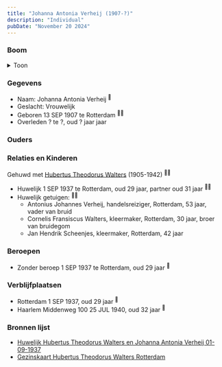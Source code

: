 ```yaml
---
title: "Johanna Antonia Verheij (1907-?)"
description: "Individual"
pubDate: "November 20 2024"
---
```


### Boom
<details><summary>Toon</summary>

![test](https://www.plantuml.com/plantuml/svg/XP91Qm8n48Nl-HL3FNWIrDLgHTGgYksXIYlsABERgPkQJIIJHHRnlpVgKZsrj-5bvhrlXepOe_DvfWNlbDcZmmnYJ7PRPtCZ9rPR1zwXuV14nejKIO94kKJJjQPixml8A8l9yLLYJuwiB_OaxbmJZSnm500mjawIMwKgsHbYxlSpL6OmW4YSXAZ2yXB5Gbn77bvjYiOWF1jlZK9Oaqj9VJy0ChpKw_Nk8_nQL6RZQJIDGixnIv6M9-ZtOeoBJMozrzGRG2E2Z-aI6a_r3hm7aPp4xAwRTxdM6pHoapZB7Dk06CQ6C3pJbKZpFAphSuPLIbPQ5wfFrC6BRrGjWCeqchLduxzeMh2OhCuqRQXoRHvSxPPCR3b9_uTgTk5jiGxJhIRC4PscB42MZFtUWQHKPdkEANUEEXU-MU1hTg2YrJRr1Mbj3u7n9CfhrcfbXoWNkGbYH4Q6x_83)
</details>

### Gegevens
- Naam: Johanna Antonia Verheij <sup><a href="../s00106/" style="text-decoration:none" title="Huwelijk Hubertus Theodorus Walters en Johanna Antonia Verheij 01-09-1937">:link:</a></sup>
- Geslacht: Vrouwelijk
- Geboren 13 SEP 1907 te Rotterdam <sup><a href="../s00106/" style="text-decoration:none" title="Huwelijk Hubertus Theodorus Walters en Johanna Antonia Verheij 01-09-1937">:link:</a><a href="../s00234/" style="text-decoration:none" title="Gezinskaart Hubertus Theodorus Walters Rotterdam">:link:</a></sup>
- Overleden ? te ?, oud ? jaar jaar 

### Ouders

### Relaties en Kinderen

Gehuwd met [Hubertus Theodorus Walters](../i00084/) (1905-1942) <sup><a href="../s00106/" style="text-decoration:none" title="Huwelijk Hubertus Theodorus Walters en Johanna Antonia Verheij 01-09-1937">:link:</a><a href="../s00234/" style="text-decoration:none" title="Gezinskaart Hubertus Theodorus Walters Rotterdam">:link:</a></sup>
- Huwelijk 1 SEP 1937 te Rotterdam, oud 29 jaar, partner oud 31 jaar <sup><a href="../s00106/" style="text-decoration:none" title="Huwelijk Hubertus Theodorus Walters en Johanna Antonia Verheij 01-09-1937">:link:</a><a href="../s00234/" style="text-decoration:none" title="Gezinskaart Hubertus Theodorus Walters Rotterdam">:link:</a></sup>
- Huwelijk getuigen:  <sup><a href="../s00106/" style="text-decoration:none" title="Huwelijk Hubertus Theodorus Walters en Johanna Antonia Verheij 01-09-1937">:link:</a><a href="../s00234/" style="text-decoration:none" title="Gezinskaart Hubertus Theodorus Walters Rotterdam">:link:</a></sup>
  - Antonius Johannes Verheij, handelsreiziger, Rotterdam, 53 jaar, vader van bruid
  - Cornelis Fransiscus Walters, kleermaker, Rotterdam, 30 jaar, broer van bruidegom
  - Jan Hendrik Scheenjes, kleermaker, Rotterdam, 42 jaar

### Beroepen
- Zonder beroep 1 SEP 1937 te Rotterdam, oud 29 jaar <sup><a href="../s00106/" style="text-decoration:none" title="Huwelijk Hubertus Theodorus Walters en Johanna Antonia Verheij 01-09-1937">:link:</a></sup>

### Verblijfplaatsen
- Rotterdam  1 SEP 1937, oud 29 jaar  <sup><a href="../s00106/" style="text-decoration:none" title="Huwelijk Hubertus Theodorus Walters en Johanna Antonia Verheij 01-09-1937">:link:</a></sup>
- Haarlem Middenweg 100 25 JUL 1940, oud 32 jaar  <sup><a href="../s00234/" style="text-decoration:none" title="Gezinskaart Hubertus Theodorus Walters Rotterdam">:link:</a></sup>

### Bronnen lijst
- [Huwelijk Hubertus Theodorus Walters en Johanna Antonia Verheij 01-09-1937](../s00106/)
- [Gezinskaart Hubertus Theodorus Walters Rotterdam](../s00234/)